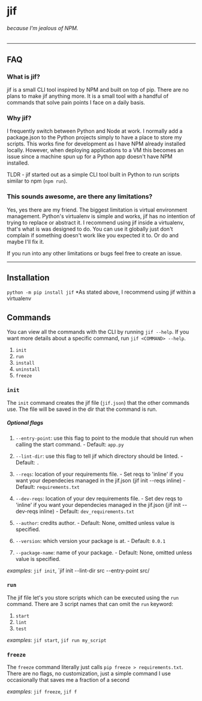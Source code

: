 
# jif
###### because I'm jealous of NPM.

---

## FAQ

### What is jif?
jif is a small CLI tool inspired by NPM and built on top of pip. There are no plans to make jif anything more. It is a small tool with a handful of commands that solve pain points I face on a daily basis.

### Why jif?
I frequently switch between Python and Node at work. I normally add a package.json to the Python projects simply to have a place to store my scripts. This works fine for development as I have NPM already installed locally. However, when deploying applications to a VM this becomes an issue since a machine spun up for a Python app doesn't have NPM installed.

TLDR - jif started out as a simple CLI tool built in Python to run scripts similar to npm (`npm run`).

### This sounds awesome, are there any limitations?
Yes, yes there are my friend. The biggest limitation is virtual environment management. Python's virtualenv is simple and works, jif has no intention of trying to replace or abstract it. I recommend using jif inside a virtualenv, that's what is was designed to do. You can use it globally just don't complain if something doesn't work like you expected it to. Or do and maybe I'll fix it.

If you run into any other limitations or bugs feel free to create an issue.

---

## Installation
`python -m pip install jif`
*As stated above, I recommend using jif within a virtualenv

## Commands

You can view all the commands with the CLI by running `jif --help`.
If you want more details about a specific command, run `jif <COMMAND> --help`. 

1) `init`
2) `run`
3) `install`
4) `uninstall`
5) `freeze`


### `init`
The `init` command creates the jif file (`jif.json`) that the other commands use. The file will be saved in the dir that the command is run.

##### Optional flags
1) `--entry-point`: use this flag to point to the module that should run when calling the start command.
        - Default: `app.py`
> 
2) `--lint-dir`: use this flag to tell jif which directory should be linted.
        - Default: `.`
>
3) `--reqs`: location of your requirements file.
        - Set reqs to 'inline' if you want your dependecies managed in the jif.json (jif init --reqs inline)
        - Default: `requirements.txt`
>
4) `--dev-reqs`: location of your dev requirements file.
        - Set dev reqs to 'inline' if you want your dependecies managed in the jif.json (jif init --dev-reqs inline)
        - Default: `dev_requirements.txt`
>
5) `--author`: credits author.
        - Default: None, omitted unless value is specified.
>
6) `--version`: which version your package is at.
        - Default: `0.0.1`
>
7) `--package-name`: name of your package.
        - Default: None, omitted unless value is specified.

_examples_: `jif init`, `jif init --lint-dir src --entry-point src/

### `run`
The jif file let's you store scripts which can be executed using the `run` command. There are 3 script names that can omit the `run` keyword:
1. `start`
2. `lint`
3. `test`

_examples_: `jif start`, `jif run my_script`

### `freeze`
The `freeze` command literally just calls `pip freeze > requirements.txt`. There are no flags, no customization, just a simple command I use occasionally that saves me a fraction of a second

_examples_: `jif freeze`, `jif f`
